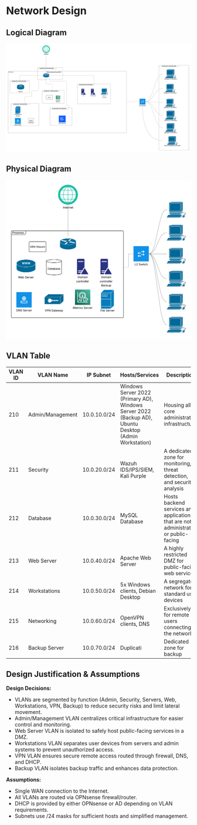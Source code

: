 # Network Design

## Logical Diagram

![Logical Diagram](Logical.png)

## Physical Diagram

![Physical Diagram](Physical.png)

## VLAN Table

| VLAN ID | VLAN Name        | IP Subnet    | Hosts/Services                                                                                        | Description                                                                          |
| ------- | ---------------- | ------------ | ----------------------------------------------------------------------------------------------------- | ------------------------------------------------------------------------------------ |
| 210     | Admin/Management | 10.0.10.0/24 | Windows Server 2022 (Primary AD), Windows Server 2022 (Backup AD), Ubuntu Desktop (Admin Workstation) | Housing all core administrative infrastructure                                       |
| 211     | Security         | 10.0.20.0/24 | Wazuh IDS/IPS/SIEM, Kali Purple                                                                       | A dedicated zone for monitoring, threat detection, and security analysis             |
| 212     | Database         | 10.0.30.0/24 | MySQL Database                                                                                        | Hosts backend services and applications that are not administrative or public-facing |
| 213     | Web Server       | 10.0.40.0/24 | Apache Web Server                                                                                     | A highly restricted DMZ for public-facing web services                               |
| 214     | Workstations     | 10.0.50.0/24 | 5x Windows clients, Debian Desktop                                                                    | A segregated network for standard user devices                                       |
| 215     | Networking       | 10.0.60.0/24 | OpenVPN clients, DNS                                                                                  | Exclusively for remote users connecting to the network                               |
| 216     | Backup Server    | 10.0.70.0/24 | Duplicati                                                                                             | Dedicated zone for backup                                                            |

## Design Justification & Assumptions

**Design Decisions:**

- VLANs are segmented by function (Admin, Security, Servers, Web, Workstations, VPN, Backup) to reduce security risks and limit lateral movement.
- Admin/Management VLAN centralizes critical infrastructure for easier control and monitoring.
- Web Server VLAN is isolated to safely host public-facing services in a DMZ.
- Workstations VLAN separates user devices from servers and admin systems to prevent unauthorized access.
- VPN VLAN ensures secure remote access routed through firewall, DNS, and DHCP.
- Backup VLAN isolates backup traffic and enhances data protection.

**Assumptions:**

- Single WAN connection to the Internet.
- All VLANs are routed via OPNsense firewall/router.
- DHCP is provided by either OPNsense or AD depending on VLAN requirements.
- Subnets use /24 masks for sufficient hosts and simplified management.
